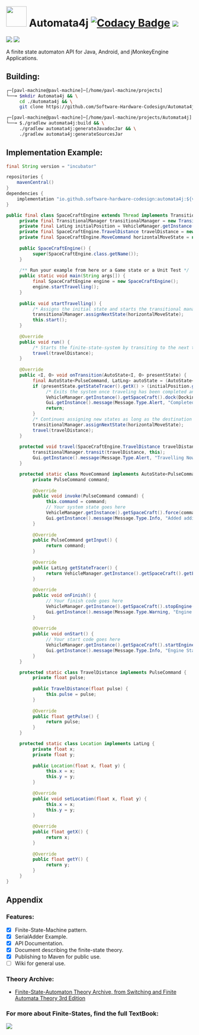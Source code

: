 # <img src="https://github.com/Software-Hardware-Codesign/Automata4j/blob/master/vending-machine-svgrepo-com.svg" width=55 height=55/> Automata4j [![Codacy Badge](https://app.codacy.com/project/badge/Grade/9d1d6ffa15204f13889340e1288ceba8)](https://app.codacy.com/gh/Software-Hardware-Codesign/Automata4j/dashboard?utm_source=gh&utm_medium=referral&utm_content=&utm_campaign=Badge_grade) [![](https://img.shields.io/badge/Automata4j-latest_version-red)](https://github.com/Software-Hardware-Codesign/Automata4j/releases/tag/incubator)
[![](https://github.com/Software-Hardware-Codesign/Automata4j/actions/workflows/build-test.yml/badge.svg)]() [![](https://github.com/Software-Hardware-Codesign/Automata4j/actions/workflows/build-deploy.yml/badge.svg)]()

A finite state automaton API for Java, Android, and jMonkeyEngine Applications.

## Building: 
```bash
┌─[pavl-machine@pavl-machine]─[/home/pavl-machine/projects]
└──╼ $mkdir Automata4j && \
     cd ./Automata4j && \
     git clone https://github.com/Software-Hardware-Codesign/Automata4j.git

┌─[pavl-machine@pavl-machine]─[/home/pavl-machine/projects/Automata4j]
└──╼ $./gradlew automata4j:build && \
     ./gradlew automata4j:generateJavadocJar && \
     ./gradlew automata4j:generateSourcesJar
``` 
## Implementation Example: 
```java
final String version = "incubator"

repositories {
    mavenCentral()
}
dependencies {
    implementation "io.github.software-hardware-codesign:automata4j:${version}"
}
```
```java
public final class SpaceCraftEngine extends Thread implements TransitionalListener {
     private final TransitionalManager transitionalManager = new TransitionalManager();
     private final LatLng initialPosition = VehicleManager.getInstance().getSpaceCraft().getLocation();
     private final SpaceCraftEngine.TravelDistance travelDistance = new SpaceCraftEngine.TravelDistance(10f);
     private final SpaceCraftEngine.MoveCommand horizontalMoveState = new SpaceCraftEngine.MoveCommand();
     
     public SpaceCraftEngine() {
          super(SpaceCraftEngine.class.getName());
     }
     
     /** Run your example from here or a Game state or a Unit Test */
     public static void main(String args[]) {
          final SpaceCraftEngine engine = new SpaceCraftEngine();
          engine.startTravelling();
     }
     
     public void startTravelling() {
          /* Assigns the initial state and starts the transitional manager */
          transitionalManager.assignNextState(horizontalMoveState);
          this.start();
     }
     
     @Override
     public void run() {
          /* Starts the finite-state-system by transiting to the next travel state */
          travel(travelDistance);
     }
     
     @Override
     public <I, O> void onTransition(AutoState<I, O> presentState) {
          final AutoState<PulseCommand, LatLng> autoState = (AutoState<PulseCommand, LatLng>) presentState;
          if (presentState.getStateTracer().getX() > (initialPosition.getX() + 200f)) {
               /* Exits the system once traveling has been completed and docks the spacecraft */
               VehicleManager.getInstance().getSpaceCraft().dock(DockingSpeed.DEFAULT_SPEED);
               Gui.getInstance().message(Message.Type.Alert, "Completed Travelling 200+ Miles, Docking the SpaceCraft");
               return;
          }
          /* Continues assigning new states as long as the destination has not been met */
          transitionalManager.assignNextState(horizontalMoveState);
          travel(travelDistance);
     }
     
     protected void travel(SpaceCraftEngine.TravelDistance travelDistance) {
          transitionalManager.transit(travelDistance, this);
          Gui.getInstance().message(Message.Type.Alert, "Travelling Now for " + travelDistance.getPulse() + " Miles");
     }

     protected static class MoveCommand implements AutoState<PulseCommand, LatLng> {
          private PulseCommand command;
          
          @Override
          public void invoke(PulseCommand command) {
               this.command = command;
               // Your system state goes here
               VehicleManager.getInstance().getSpaceCraft().force(command.getPulse(), 0);
               Gui.getInstance().message(Message.Type.Info, "Added additional " + command.getPulse() + " Miles");
          }
          
          @Override
          public PulseCommand getInput() {
               return command;
          }
          
          @Override
          public LatLng getStateTracer() {
               return VehicleManager.getInstance().getSpaceCraft().getLocation();
          }
          
          @Override
          public void onFinish() {
               // Your finish code goes here
               VehicleManager.getInstance().getSpaceCraft().stopEngine();
               Gui.getInstance().message(Message.Type.Warning, "Engine Stops");
          }
          
          @Override
          public void onStart() {
               // Your start code goes here
               VehicleManager.getInstance().getSpaceCraft().startEngine();
               Gui.getInstance().message(Message.Type.Info, "Engine Starts");
          }
     }

     protected static class TravelDistance implements PulseCommand {
          private float pulse;
     
          public TravelDistance(float pulse) {
               this.pulse = pulse;
          }
          
          @Override
          public float getPulse() {
               return pulse;
          }
     }

     protected static class Location implements LatLng {
          private float x;
          private float y;
     
          public Location(float x, float y) {
               this.x = x;
               this.y = y;
          }
          
          @Override
          public void setLocation(float x, float y) {
               this.x = x;
               this.y = y;
          }
          
          @Override
          public float getX() {
               return x;
          }
          
          @Override
          public float getY() {
               return y;
          }
     }
}
```

## Appendix
### Features:
- [x] Finite-State-Machine pattern.
- [x] SerialAdder Example.
- [x] API Documentation.
- [x] Document describing the finite-state theory.
- [x] Publishing to Maven for public use.
- [ ] Wiki for general use.

### Theory Archive: 
- [Finite-State-Automaton Theory Archive, from Switching and Finite Automata Theory 3rd Edition](https://github.com/Software-Hardware-Codesign/Automata4j/blob/master/archives/Finite-State-Automata.pdf)

### For more about Finite-States, find the full TextBook: 
[![](https://github.com/Software-Hardware-Codesign/Automata4j/assets/60224159/d28b39b0-28f3-43e2-859e-787a5e8f88e1)](https://www.amazon.com/Switching-Finite-Automata-Theory-Kohavi/dp/0521857481)

